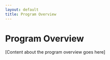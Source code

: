 ```yaml
---
layout: default
title: Program Overview
---
```


# Program Overview

[Content about the program overview goes here]
